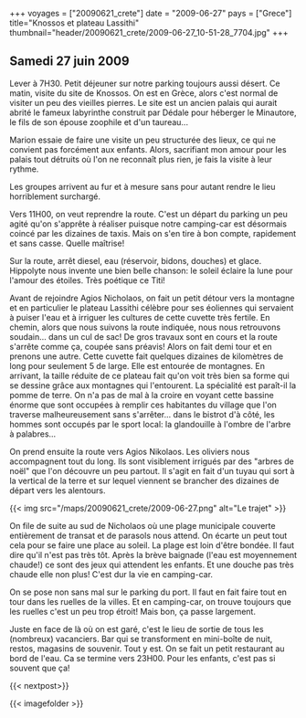 +++
voyages = ["20090621_crete"]
date = "2009-06-27"
pays = ["Grece"]
title="Knossos et plateau Lassithi"
thumbnail="header/20090621_crete/2009-06-27_10-51-28_7704.jpg"
+++

## Samedi 27 juin 2009

Lever à 7H30. Petit déjeuner sur notre parking toujours aussi désert. Ce matin, visite du site de Knossos. On est en Grèce, alors c'est normal de visiter un peu des vieilles pierres.
Le site est un ancien palais qui aurait abrité le fameux labyrinthe construit par Dédale pour héberger le Minautore, le fils de son épouse zoophile et d'un taureau...

Marion essaie de faire une visite un peu structurée des lieux, ce qui ne convient pas forcément aux enfants. Alors, sacrifiant mon amour pour les palais tout détruits où l'on ne reconnaît plus rien, je fais la visite à leur rythme.

Les groupes arrivent au fur et à mesure sans pour autant rendre le lieu horriblement surchargé.

Vers 11H00, on veut reprendre la route. C'est un départ du parking un peu agité qu'on s'apprête à réaliser puisque notre camping-car est désormais coincé par les dizaines de taxis. Mais on s'en tire à bon compte, rapidement et sans casse. Quelle maîtrise!

Sur la route, arrêt diesel, eau (réservoir, bidons, douches) et glace. Hippolyte nous invente une bien belle chanson: le soleil éclaire la lune pour l'amour des étoiles. Très poétique ce Titi!

Avant de rejoindre Agios Nicholaos, on fait un petit détour vers la montagne et en particulier le plateau Lassithi célèbre pour ses éoliennes qui servaient à puiser l'eau et à irriguer les cultures de cette cuvette très fertile. En chemin, alors que nous suivons la route indiquée, nous nous retrouvons soudain... dans un cul de sac! De gros travaux sont en cours et la route s'arrête comme ça, coupée sans préavis! Alors on fait demi tour et en prenons une autre. Cette cuvette fait quelques dizaines de kilomètres de long pour seulement 5 de large. Elle est entourée de montagnes. En arrivant, la taille réduite de ce plateau fait qu'on voit très bien sa forme qui se dessine grâce aux montagnes qui l'entourent.
La spécialité est paraît-il la pomme de terre. On n'a pas de mal à la croire en voyant cette bassine énorme que sont occupées à remplir ces habitantes du village que l'on traverse malheureusement sans s'arrêter... dans le bistrot d'à côté, les hommes sont occupés par le sport local: la glandouille à l'ombre de l'arbre à palabres...

On prend ensuite la route vers  Agios Nikolaos. Les oliviers nous accompagnent tout du long. Ils sont visiblement irrigués par des "arbres de noël" que l'on découvre un peu partout. Il s'agit en fait d'un tuyau qui sort à la vertical de la terre et sur lequel viennent se brancher des dizaines de départ vers les alentours.

{{< img src="/maps/20090621_crete/2009-06-27.png" alt="Le trajet" >}}


On file de suite au sud de Nicholaos où une plage municipale couverte entièrement de transat et de parasols nous attend. On écarte un peut tout cela pour se faire une place au soleil. La plage est loin d'être bondée. Il faut dire qu'il n'est pas très tôt. Après la brève baignade (l'eau est moyennement chaude!) ce sont des jeux qui attendent les enfants. Et une douche pas très chaude elle non plus! C'est dur la vie en camping-car.

On se pose non sans mal sur le parking du port. Il faut en fait faire tout en tour dans les ruelles de la villes. Et en camping-car, on trouve toujours que les ruelles c'est un peu trop étroit! Mais bon, ça passe largement.

Juste en face de là où on est garé, c'est le lieu de sortie de tous les (nombreux) vacanciers. Bar qui se transforment en mini-boîte de nuit, restos, magasins de souvenir. Tout y est. On se fait un petit restaurant au bord de l'eau. Ca se termine vers 23H00. Pour les enfants, c'est pas si souvent que ça!

{{< nextpost>}}

{{< imagefolder  >}}

